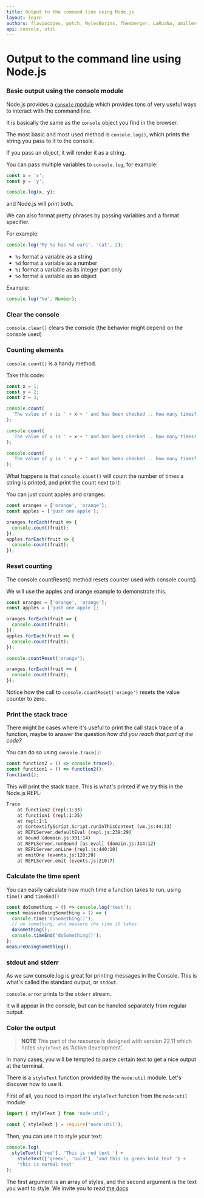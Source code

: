 ```yaml
---
title: Output to the command line using Node.js
layout: learn
authors: flaviocopes, potch, MylesBorins, fhemberger, LaRuaNa, amiller-gh, ahmadawais, AugustinMauroy
api: console, util
---
```


# Output to the command line using Node.js

### Basic output using the console module

Node.js provides a [`console` module](https://nodejs.org/docs/latest-v22.x/api/console.html) which provides tons of very useful ways to interact with the command line.

It is basically the same as the `console` object you find in the browser.

The most basic and most used method is `console.log()`, which prints the string you pass to it to the console.

If you pass an object, it will render it as a string.

You can pass multiple variables to `console.log`, for example:

```js
const x = 'x';
const y = 'y';

console.log(x, y);
```

and Node.js will print both.

We can also format pretty phrases by passing variables and a format specifier.

For example:

```js
console.log('My %s has %d ears', 'cat', 2);
```

- `%s` format a variable as a string
- `%d` format a variable as a number
- `%i` format a variable as its integer part only
- `%o` format a variable as an object

Example:

```js
console.log('%o', Number);
```

### Clear the console

`console.clear()` clears the console (the behavior might depend on the console used)

### Counting elements

`console.count()` is a handy method.

Take this code:

```js
const x = 1;
const y = 2;
const z = 3;

console.count(
  'The value of x is ' + x + ' and has been checked .. how many times?'
);

console.count(
  'The value of x is ' + x + ' and has been checked .. how many times?'
);

console.count(
  'The value of y is ' + y + ' and has been checked .. how many times?'
);
```

What happens is that `console.count()` will count the number of times a string is printed, and print the count next to it:

You can just count apples and oranges:

```js
const oranges = ['orange', 'orange'];
const apples = ['just one apple'];

oranges.forEach(fruit => {
  console.count(fruit);
});
apples.forEach(fruit => {
  console.count(fruit);
});
```

### Reset counting

The console.countReset() method resets counter used with console.count().

We will use the apples and orange example to demonstrate this.

```js
const oranges = ['orange', 'orange'];
const apples = ['just one apple'];

oranges.forEach(fruit => {
  console.count(fruit);
});
apples.forEach(fruit => {
  console.count(fruit);
});

console.countReset('orange');

oranges.forEach(fruit => {
  console.count(fruit);
});
```

Notice how the call to `console.countReset('orange')` resets the value counter to zero.

### Print the stack trace

There might be cases where it's useful to print the call stack trace of a function, maybe to answer the question _how did you reach that part of the code?_

You can do so using `console.trace()`:

```js
const function2 = () => console.trace();
const function1 = () => function2();
function1();
```

This will print the stack trace. This is what's printed if we try this in the Node.js REPL:

```bash
Trace
    at function2 (repl:1:33)
    at function1 (repl:1:25)
    at repl:1:1
    at ContextifyScript.Script.runInThisContext (vm.js:44:33)
    at REPLServer.defaultEval (repl.js:239:29)
    at bound (domain.js:301:14)
    at REPLServer.runBound [as eval] (domain.js:314:12)
    at REPLServer.onLine (repl.js:440:10)
    at emitOne (events.js:120:20)
    at REPLServer.emit (events.js:210:7)
```

### Calculate the time spent

You can easily calculate how much time a function takes to run, using `time()` and `timeEnd()`

```js
const doSomething = () => console.log('test');
const measureDoingSomething = () => {
  console.time('doSomething()');
  // do something, and measure the time it takes
  doSomething();
  console.timeEnd('doSomething()');
};
measureDoingSomething();
```

### stdout and stderr

As we saw console.log is great for printing messages in the Console. This is what's called the standard output, or `stdout`.

`console.error` prints to the `stderr` stream.

It will appear in the console, but can be handled separately from regular output.

### Color the output

> **NOTE**
> This part of the resource is designed with version 22.11 which notes `styleText` as ‘Active development’.

In many cases, you will be tempted to paste certain text to get a nice output at the terminal.

There is a `styleText` function provided by the `node:util` module. Let's discover how to use it.

First of all, you need to import the `styleText` function from the `node:util` module:

```mjs
import { styleText } from 'node:util';
```

```cjs
const { styleText } = require('node:util');
```

Then, you can use it to style your text:

```js
console.log(
  styleText(['red'], 'This is red text ') +
    styleText(['green', 'bold'], 'and this is green bold text ') +
    'this is normal text'
);
```

The first argument is an array of styles, and the second argument is the text you want to style. We invite you to read [the docs](https://nodejs.org/docs/latest-v22.x/api/util.html#utilstyletextformat-text-options)
